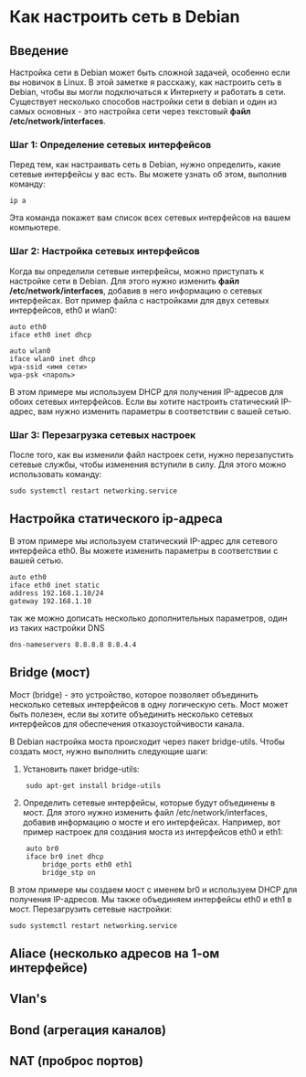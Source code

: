 # Как настроить сеть в Debian

## Введение

Настройка сети в Debian может быть сложной задачей, особенно если вы новичок в Linux. В этой заметке я расскажу, как настроить сеть в Debian, чтобы вы могли подключаться к Интернету и работать в сети.
Существует несколько способов настройки сети в debian и один из самых основных - это настройка сети через текстовый **файл /etc/network/interfaces**.
### Шаг 1: Определение сетевых интерфейсов

Перед тем, как настраивать сеть в Debian, нужно определить, какие сетевые интерфейсы у вас есть. Вы можете узнать об этом, выполнив команду:
```
ip a
```
Эта команда покажет вам список всех сетевых интерфейсов на вашем компьютере.

### Шаг 2: Настройка сетевых интерфейсов

Когда вы определили сетевые интерфейсы, можно приступать к настройке сети в Debian. Для этого нужно изменить **файл /etc/network/interfaces**, добавив в него информацию о сетевых интерфейсах. Вот пример файла с настройками для двух сетевых интерфейсов, eth0 и wlan0:
```
auto eth0  
iface eth0 inet dhcp

auto wlan0  
iface wlan0 inet dhcp  
wpa-ssid <имя сети>  
wpa-psk <пароль>
```
В этом примере мы используем DHCP для получения IP-адресов для обоих сетевых интерфейсов. Если вы хотите настроить статический IP-адрес, вам нужно изменить параметры в соответствии с вашей сетью.

### Шаг 3: Перезагрузка сетевых настроек

После того, как вы изменили файл настроек сети, нужно перезапустить сетевые службы, чтобы изменения вступили в силу. Для этого можно использовать команду:
```
sudo systemctl restart networking.service
```
## Настройка статического ip-адреса

В этом примере мы используем статический IP-адрес для сетевого интерфейса eth0. Вы можете изменить параметры в соответствии с вашей сетью.
```
auto eth0  
iface eth0 inet static  
address 192.168.1.10/24   
gateway 192.168.1.10
```
так же можно дописать несколько дополнительных параметров, один из таких настройки DNS
```
dns-nameservers 8.8.8.8 8.8.4.4
```
## Bridge (мост)
Мост (bridge) - это устройство, которое позволяет объединить несколько сетевых интерфейсов в одну логическую сеть. Мост может быть полезен, если вы хотите объединить несколько сетевых интерфейсов для обеспечения отказоустойчивости канала.

В Debian настройка моста происходит через пакет bridge-utils. Чтобы создать мост, нужно выполнить следующие шаги:

1. Установить пакет bridge-utils:
```
    sudo apt-get install bridge-utils
```
2. Определить сетевые интерфейсы, которые будут объединены в мост. Для этого нужно изменить файл /etc/network/interfaces, добавив информацию о мосте и его интерфейсах. Например, вот пример настроек для создания моста из интерфейсов eth0 и eth1:
```
	auto br0
	iface br0 inet dhcp
	    bridge_ports eth0 eth1
	    bridge_stp on
```

В этом примере мы создаем мост с именем br0 и используем DHCP для получения IP-адресов. Мы также объединяем интерфейсы eth0 и eth1 в мост.
Перезагрузить сетевые настройки:    
```
sudo systemctl restart networking.service
```
## Aliace (несколько адресов на 1-ом интерфейсе)
## Vlan's
## Bond (агрегация каналов)
## NAT (проброс портов)

